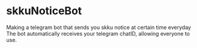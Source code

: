 # skkuNoticeBot
Making a telegram bot that sends you skku notice at certain time everyday<br>
The bot automatically receives your telegram chatID, allowing everyone to use.
